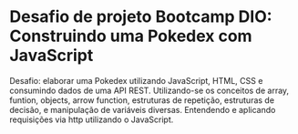 # Desafio de projeto Bootcamp DIO: Construindo uma Pokedex com JavaScript

Desafio: elaborar uma Pokedex utilizando JavaScript, HTML, CSS e consumindo dados de uma API REST.
Utilizando-se os conceitos de array, funtion, objects, arrow function, estruturas de repetição, estruturas de decisão, e manipulação de variáveis diversas.
Entendendo e aplicando requisições via http utilizando o JavaScript.

<!-- //O que é uma API?
//Uma aplicação que serve dados, seja por um Web service, um servidor
//No caso do projeto da Pokedex, o http-server está oferecendo HTML, CSS e Java Script
//Neste casso nossa API roda no protocolo HTTP
//É importante entender mais aprofundado o protocolo HTTP, estudar mais sobre ele
//Uma requisiçao HTTP consiste em se fazer uma solicitação a um servidor por meio da URL
//A URL é composta pelo ${IP}/${PATH = caminho que identifica o recurso}
//Memorizar endereços IP`s são impraticáveis, com isso o DNS encarrega de entender o domínio e buscar o respectivo IP
//Request method é o método de solicitação que podemos fazer, podendo ser dos tipos: GET, POST, PUT, DELET, PATCH
//O método diz ao servidor o que queremos fazer
//Existem algumas formas de passar dados ao servidor, como pelo PATH.
//Primeira área de transferência de dados é o PATH
//Segunda área de transferência de dados é pela query string
//A sintaxe da query string começa após o ?
//Com isso, podemos como um filtro, buscar dados que contenham parâmetros na query string
//A query string sempre será do tipo: chave=valor. Por exemplo: ?type=grass&name=i. Ou seja, buscará tipo grass e nomes iniciados com i
//Outro exemplo dado, utilizando offset e limit. Ou seja, limit + número mostrará a quantidade de dados conforme o número inserido
//Offset + número indicará quantos objetos, dados serão mostrados por página
//As páginas da web trarão alguns dados para escolhermos essas query strings
//Outra área de transferência de dados é o HEADER, que é o metadado que são coisas para descrever nossa requisição
//ou coisas para complementar nossa requisição
//Os HEADERS são um tipo de configuração da nossa requisição, sendo algumas: idioma aceitável, tipos de dados aceitáveis, formatos de
//arquivos aceitáveis
//Agora, falando um pouco sobre o BODY e STATUS CODE
//Dependendo do método de requisição, teremos uma área de dados que é o BODY, que é corpo da nossa requisição
//O método GET não possui BODY em sua requisição
//O BODY é indicado com nome de content-type
//O STATUS CODE indica o resultado da nossa requisiçao, se estiver entre os números 200 a 299, família 200
//indica que nossa requisiçao foi processada pelo servidor e retornou um resultado
//Em resumo, uma requisição HTTP temos o seguinte:
        //URL;
        //Requeste method;
        //Request Headers;
//Como resposta, temos:
        //Status Code;
        //Response Headers;
        //Response Body;

//Existem várias maneiras de se fazer um Request HTTP pelo Java Script. Uma das formas utilizadas no exemplo da Pokedex
//será o fetch(); Entre os parênteses passamos a URL. Há possibilidade de passar outros modos para o FETCH
//O FETCH nos retorna um Promise. A resposta não é imediata, gasta-se um tempo para o Browser solicitar ao servidor,
//tráfego da rede, a este tempo damos o nome de processamento assíncrono;
//É um processamento que não retorna um dado de forma imediata;
//Uma Promise retornada pelo FETCH necessita ser tratada por função.
//Ao retornar, devemos utilizar o .then function(response), ou seja, invocando uma função sem nome definido e passando response
//como parâmetro da função. Com isso o Body retorna um Readable String e necessitamos converter em formato json para
//trabalharmos no Java Script. Por padrão o fetch(), dando o comando response.json()
//Fazendo outra função para obter o Body retornado, devemos invocar nova função fazendo function (responsebody) {}
//Também conseguimos fazer tratativa de erro, utilizando .catch e .finally, todas tipo função
//    .then(function (response) {         //chama a função cujo parâmetro é o reponse da requisição
//        return response.json()          //retorna o arquivo json correspondente à request
//    })
//    .then(function (jsonBody) {         //chama a função do Body, ou seja o conteúdo da request
//        console.log(jsonBody)           //mostra no console o resultado da request
//    })
//    .catch(function(error) {            //tracho de código para tratativa de erro
//        console.error(error)
//    })
//    .finally (function () {             //trecho de código que independente do resultado da request retorna que a mesma foi concluída
//        console.log(`Captura concluída`)
//   })

//Podemos reduzir drasticamente a quantidade de código nessa tratativa do fetch com o then, ou seja
//reduzindo a verbosidade do código, trocando as funções convencionais por arrow function, fazendo conforme mostrado abaixo
//Quando utilizando o return em uma linha única, podemos fazer da seguinte forma:
            return fetch(url)
                .then((response) => response.json())
                .then((jsonBody) => jsonBody.results)
//Utilizando arrow function, são funções normalmente anônimas e armazenadas como expressão em uma variável
//Podemos ver mais detalhes neste link: https://developerplus.com.br/o-que-sao-arrow-functions-e-como-usar/
//Como resultado do comando FETCH temos um objeto:
//Utilizando a função MAP para converter os objetos capturados em formato para HTML, de certa forma mais "elegante"
//sem a necessidade de usarmos FOR e concatenação de objetos
//essa função MAP é uma função transformadora, a qual é muito utilizada para auxiliar Java Script, HTML e CSS
//se a arrow function possuir uma única linha e um único retorno, posso suprimir o uso do {}
//Utilizando a função MAP podemos converter itens de lista em formato HTML
//Após isso, utilizamos a função JOIN('') com um espaço como parâmetro. Por default, essa função separa com uma vírgula,
//por isso inserimos uma string vazia como parâmetro. Esta função concatena os elementos HTML "capturado" pela função MAP

//Desafio de código, implementando mais informações de cada pokemon:
// Implementando About, o qual possui dados como, height, weight e abilities;
// Implementando Base Stats, contendo nome e valor, sendo os nomes: HP, Attack, Defense, Sp. Atk, Sp. Def, Speed e Total;
// Implementando Evolution
// Implementando Moves, os 10 primeiros;--!>
